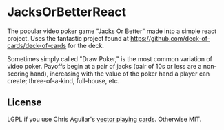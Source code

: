 # JacksOrBetterReact
The popular video poker game "Jacks Or Better" made into a simple react project. Uses the fantastic project found at https://github.com/deck-of-cards/deck-of-cards for the deck.

Sometimes simply called "Draw Poker," is the most common variation of video poker. Payoffs begin at a pair of jacks (pair of 10s or less are a non-scoring hand), increasing with the value of the poker hand a player can create; three-of-a-kind, full-house, etc. 

## License

LGPL if you use Chris Aguilar's [vector playing cards](http://sourceforge.net/projects/vector-cards/). Otherwise MIT.
